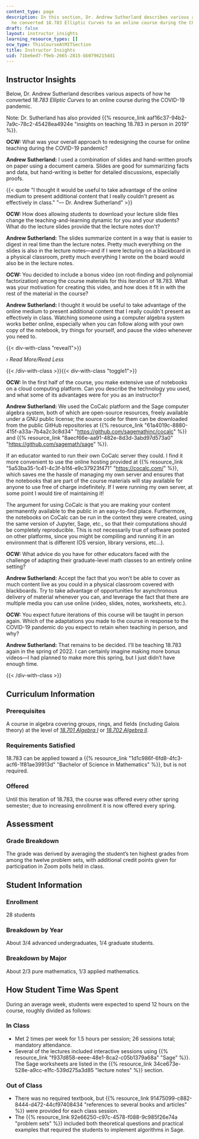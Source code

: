 ```yaml
---
content_type: page
description: In this section, Dr. Andrew Sutherland describes various aspects of how
  he converted 18.783 Elliptic Curves to an online course during the COVID-19 pandemic.
draft: false
layout: instructor_insights
learning_resource_types: []
ocw_type: ThisCourseAtMITSection
title: Instructor Insights
uid: 71be6ed7-f9eb-2665-2815-bb0796215dd1
---
```

## Instructor Insights

Below, Dr. Andrew Sutherland describes various aspects of how he converted _18.783 Elliptic Curves_ to an online course during the COVID-19 pandemic.

Note: Dr. Sutherland has also provided {{% resource_link aaf16c37-94b2-7a9c-78c2-45428ea4924e "insights on teaching 18.783 in person in 2019" %}}.

**OCW:** What was your overall approach to redesigning the course for online teaching during the COVID-19 pandemic?

**Andrew Sutherland:** I used a combination of slides and hand-written proofs on paper using a document camera. Slides are good for summarizing facts and data, but hand-writing is better for detailed discussions, especially proofs.

{{< quote "I thought it would be useful to take advantage of the online medium to present additional content that I really couldn't present as effectively in class." "— Dr. Andrew Sutherland" >}}

**OCW:** How does allowing students to download your lecture slide files change the teaching-and-learning dynamic for you and your students? What do the lecture slides provide that the lecture notes don't?

**Andrew Sutherland:** The slides summarize content in a way that is easier to digest in real time than the lecture notes. Pretty much everything on the slides is also in the lecture notes—and if I were lecturing on a blackboard in a physical classroom, pretty much everything I wrote on the board would also be in the lecture notes.

**OCW:** You decided to include a bonus video (on root-finding and polynomial factorization) among the course materials for this iteration of 18.783. What was your motivation for creating this video, and how does it fit in with the rest of the material in the course?

**Andrew Sutherland:** I thought it would be useful to take advantage of the online medium to present additional content that I really couldn't present as effectively in class. Watching someone using a computer algebra system works better online, especially when you can follow along with your own copy of the notebook, try things for yourself, and pause the video whenever you need to.

{{< div-with-class "reveal1">}}

› _Read More/Read Less_

{{< /div-with-class >}}{{< div-with-class "toggle1">}}

**OCW:** In the first half of the course, you make extensive use of notebooks on a cloud computing platform. Can you describe the technology you used, and what some of its advantages were for you as an instructor?

**Andrew Sutherland:** We used the CoCalc platform and the Sage computer algebra system, both of which are open-source resources, freely available under a GNU public license; the source code for them can be downloaded from the public GitHub repositories at {{% resource_link "61a4019c-8880-415f-a33a-7b4a2c3c8d34" "https://github.com/sagemathinc/cocalc" %}} and {{% resource_link "8aecf66e-aa91-482e-8d3d-3abd97d573a0" "https://github.com/sagemath/sage" %}}.

If an educator wanted to run their own CoCalc server they could. I find it more convenient to use the online hosting provided at {{% resource_link "5a53ba35-1c41-4c3f-b1f4-e9c37923f471" "https://cocalc.com/" %}}, which saves me the hassle of managing my own server and ensures that the notebooks that are part of the course materials will stay available for anyone to use free of charge indefinitely. If I were running my own server, at some point I would tire of maintaining it!

The argument for using CoCalc is that you are making your content permanently available to the public in an easy-to-find place. Furthermore, the notebooks on CoCalc can be run in the context they were created, using the same version of Jupyter, Sage, etc., so that their computations should be completely reproducible. This is not necessarily true of software posted on other platforms, since you might be compiling and running it in an environment that is different (OS version, library versions, etc…).

**OCW:** What advice do you have for other educators faced with the challenge of adapting their graduate-level math classes to an entirely online setting?

**Andrew Sutherland:** Accept the fact that you won’t be able to cover as much content live as you could in a physical classroom covered with blackboards. Try to take advantage of opportunities for asynchronous delivery of material whenever you can, and leverage the fact that there are multiple media you can use online (video, slides, notes, worksheets, etc.).

**OCW:** You expect future iterations of this course will be taught in person again. Which of the adaptations you made to the course in response to the COVID-19 pandemic do you expect to retain when teaching in person, and why?

**Andrew Sutherland:** That remains to be decided. I'll be teaching 18.783 again in the spring of 2022. I can certainly imagine making more bonus videos—I had planned to make more this spring, but I just didn’t have enough time.

{{< /div-with-class >}}

## Curriculum Information

### Prerequisites

A course in algebra covering groups, rings, and fields (including Galois theory) at the level of [_18.701 Algebra I_](/courses/18-701-algebra-i-fall-2010) or [_18.702 Algebra II_](/courses/18-702-algebra-ii-spring-2011).

### Requirements Satisfied

18.783 can be applied toward a {{% resource_link "1d1c986f-6fd8-4fc3-acf6-1f81ae39913d" "Bachelor of Science in Mathematics" %}}, but is not required.

### Offered

Until this iteration of 18.783, the course was offered every other spring semester; due to increasing enrollment it is now offered every spring.

## Assessment

### Grade Breakdown

The grade was derived by averaging the student’s ten highest grades from among the twelve problem sets, with additional credit points given for participation in Zoom polls held in class.

## Student Information

### Enrollment

28 students

### Breakdown by Year

About 3/4 advanced undergraduates, 1/4 graduate students.

### Breakdown by Major

About 2/3 pure mathematics, 1/3 applied mathematics.

## How Student Time Was Spent

During an average week, students were expected to spend 12 hours on the course, roughly divided as follows:

### In Class

- Met 2 times per week for 1.5 hours per session; 26 sessions total; mandatory attendance.
- Several of the lectures included interactive sessions using {{% resource_link "f937d858-eeee-48e1-8ca2-c05b1379a68a" "Sage" %}}. The Sage worksheets are listed in the {{% resource_link 34ce673e-528e-a9cc-e1fc-539d275a3d85 "lecture notes" %}} section.

### Out of Class

- There was no required textbook, but {{% resource_link 91475099-c882-8444-d472-44cf97408434 "references to several books and articles" %}} were provided for each class session.
- The {{% resource_link 92e66250-c97c-4578-f088-9c985f26e74a "problem sets" %}} included both theoretical questions and practical examples that required the students to implement algorithms in Sage.